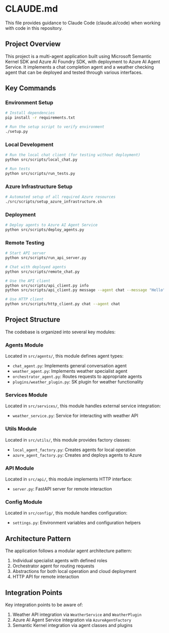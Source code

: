 # CLAUDE.md

This file provides guidance to Claude Code (claude.ai/code) when working with code in this repository.

## Project Overview

This project is a multi-agent application built using Microsoft Semantic Kernel SDK and Azure AI Foundry SDK, with deployment to Azure AI Agent Service. It implements a chat completion agent and a weather checking agent that can be deployed and tested through various interfaces.

## Key Commands

### Environment Setup

```bash
# Install dependencies
pip install -r requirements.txt

# Run the setup script to verify environment
./setup.py
```

### Local Development

```bash
# Run the local chat client (for testing without deployment)
python src/scripts/local_chat.py

# Run tests
python src/scripts/run_tests.py
```

### Azure Infrastructure Setup

```bash
# Automated setup of all required Azure resources
./src/scripts/setup_azure_infrastructure.sh
```

### Deployment

```bash
# Deploy agents to Azure AI Agent Service
python src/scripts/deploy_agents.py
```

### Remote Testing

```bash
# Start API server
python src/scripts/run_api_server.py

# Chat with deployed agents
python src/scripts/remote_chat.py

# Use the API client
python src/scripts/api_client.py info
python src/scripts/api_client.py message --agent chat --message "Hello"

# Use HTTP client
python src/scripts/http_client.py chat --agent chat
```

## Project Structure

The codebase is organized into several key modules:

### Agents Module

Located in `src/agents/`, this module defines agent types:
- `chat_agent.py`: Implements general conversation agent
- `weather_agent.py`: Implements weather specialist agent 
- `orchestrator_agent.py`: Routes requests to appropriate agents
- `plugins/weather_plugin.py`: SK plugin for weather functionality

### Services Module

Located in `src/services/`, this module handles external service integration:
- `weather_service.py`: Service for interacting with weather API

### Utils Module

Located in `src/utils/`, this module provides factory classes:
- `local_agent_factory.py`: Creates agents for local operation
- `azure_agent_factory.py`: Creates and deploys agents to Azure

### API Module

Located in `src/api/`, this module implements HTTP interface:
- `server.py`: FastAPI server for remote interaction

### Config Module

Located in `src/config/`, this module handles configuration:
- `settings.py`: Environment variables and configuration helpers

## Architecture Pattern

The application follows a modular agent architecture pattern:
1. Individual specialist agents with defined roles
2. Orchestrator agent for routing requests
3. Abstractions for both local operation and cloud deployment
4. HTTP API for remote interaction

## Integration Points

Key integration points to be aware of:
1. Weather API integration via `WeatherService` and `WeatherPlugin`
2. Azure AI Agent Service integration via `AzureAgentFactory`
3. Semantic Kernel integration via agent classes and plugins